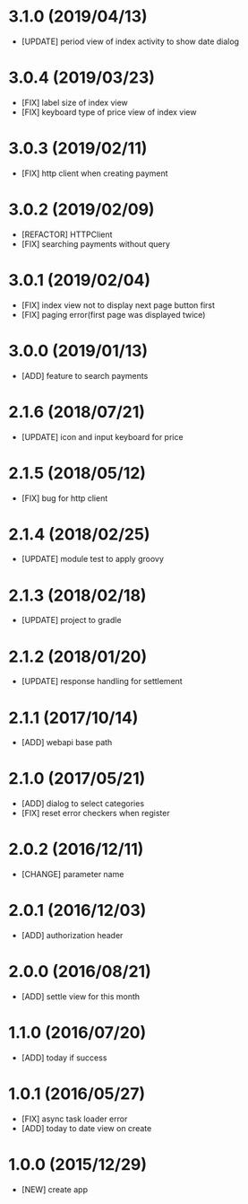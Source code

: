 # 3.1.0 (2019/04/13)
- [UPDATE] period view of index activity to show date dialog

# 3.0.4 (2019/03/23)
- [FIX] label size of index view
- [FIX] keyboard type of price view of index view

# 3.0.3 (2019/02/11)
- [FIX] http client when creating payment

# 3.0.2 (2019/02/09)
- [REFACTOR] HTTPClient
- [FIX] searching payments without query

# 3.0.1 (2019/02/04)
- [FIX] index view not to display next page button first
- [FIX] paging error(first page was displayed twice)

# 3.0.0 (2019/01/13)
- [ADD] feature to search payments

# 2.1.6 (2018/07/21)
- [UPDATE] icon and input keyboard for price

# 2.1.5 (2018/05/12)
- [FIX] bug for http client

# 2.1.4 (2018/02/25)
- [UPDATE] module test to apply groovy

# 2.1.3 (2018/02/18)
- [UPDATE] project to gradle

# 2.1.2 (2018/01/20)
- [UPDATE] response handling for settlement

# 2.1.1 (2017/10/14)
- [ADD] webapi base path

# 2.1.0 (2017/05/21)
- [ADD] dialog to select categories
- [FIX] reset error checkers when register

# 2.0.2 (2016/12/11)
- [CHANGE] parameter name

# 2.0.1 (2016/12/03)
- [ADD] authorization header

# 2.0.0 (2016/08/21)
- [ADD] settle view for this month

# 1.1.0 (2016/07/20)
- [ADD] today if success

# 1.0.1 (2016/05/27)
- [FIX] async task loader error
- [ADD] today to date view on create

# 1.0.0 (2015/12/29)
- [NEW] create app
